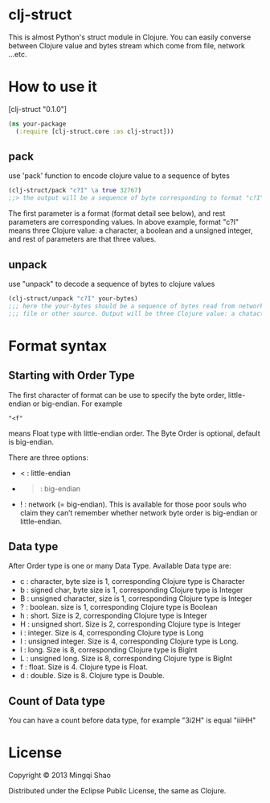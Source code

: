 # clj-struct

This is almost Python's struct module in Clojure. You can easily converse between Clojure value and bytes stream which come from file, network ...etc.



# How to use it 

[clj-struct "0.1.0"]

```clojure
(ns your-package
  (:require [clj-struct.core :as clj-struct]))
```

## pack
use 'pack' function to encode clojure value to a sequence of bytes


```clojure
(clj-struct/pack "c?I" \a true 32767)
;;> the output will be a sequence of byte corresponding to format "c?I" and value
```

The first parameter is a format (format detail see below), and rest parameters are corresponding values. In above example, format "c?I" means three Clojure value: a character, a boolean and a unsigned integer, and rest of parameters are that three values.

## unpack
use "unpack" to decode a sequence of bytes to clojure values

```clojure
(clj-struct/unpack "c?I" your-bytes)
;;; here the your-bytes should be a sequence of bytes read from network,
;;; file or other source. Output will be three Clojure value: a chatacter value, a boolean value and a long value
```

# Format syntax

## Starting with Order Type

The first character of format can be use to specify the byte order, little-endian or big-endian. For example
```
"<f"
```
means Float type with little-endian order. The Byte Order is optional, default is big-endian.

There are three options:
* < : little-endian
* > : big-endian
* ! : network (= big-endian). This is available for those poor souls who claim they can’t remember whether network byte order is big-endian or little-endian.

## Data type

After Order type is one or many Data Type. Available  Data type are:
* c : character, byte size is 1, corresponding Clojure type is Character
* b : signed char, byte size is 1, corresponding Clojure type is Integer
* B : unsigned character, size is 1, corresponding Clojure type is Integer
* ? : boolean. size is 1, corresponding Clojure type is Boolean
* h : short. Size is 2, corresponding Clojure type is Integer
* H : unsigned short. Size is 2, corresponding Clojure type is Integer
* i : integer. Size is 4, corresponding Clojure type is Long
* I : unsigned integer. Size is 4, corresponding Clojure type is Long.
* l : long. Size is 8, corresponding Clojure type is BigInt
* L : unsigned long. Size is 8, corresponding Clojure type is BigInt
* f : float. Size is 4. Clojure type is Float.
* d : double. Size is 8. Clojure type is Double.

## Count of Data type

You can have a count before data type, for example "3i2H" is equal "iiiHH"

# License

Copyright © 2013 Mingqi Shao

Distributed under the Eclipse Public License, the same as Clojure.